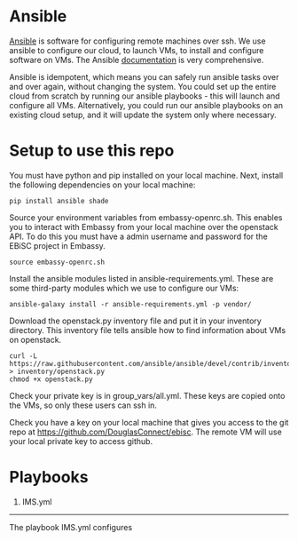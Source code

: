 Ansible
=======

[Ansible](https://www.ansible.com/) is software for configuring remote machines over ssh. We use ansible to configure our cloud, to launch VMs,
to install and configure software on VMs. The Ansible [documentation](http://docs.ansible.com/ansible/index.html) is very comprehensive.

Ansible is idempotent, which means you can safely run ansible tasks over and over again, without changing the system.
You could set up the entire cloud from scratch by running our ansible playbooks - this will launch and configure all VMs.
Alternatively, you could run our ansible playbooks on an existing cloud setup, and it will update the system only where necessary.

Setup to use this repo
========================

You must have python and pip installed on your local machine. Next, install the following dependencies on your local machine:

    pip install ansible shade

Source your environment variables from embassy-openrc.sh. This enables you to interact with Embassy from your local machine over the openstack API. To do this you must have a admin username and password for the EBiSC project in Embassy.

    source embassy-openrc.sh

Install the ansible modules listed in ansible-requirements.yml. These are some third-party modules which we use to configure our VMs:

    ansible-galaxy install -r ansible-requirements.yml -p vendor/

Download the openstack.py inventory file and put it in your inventory directory. This inventory file tells ansible how to find information about VMs on openstack.

    curl -L https://raw.githubusercontent.com/ansible/ansible/devel/contrib/inventory/openstack.py > inventory/openstack.py
    chmod +x openstack.py

Check your private key is in group_vars/all.yml. These keys are copied onto the VMs, so only these users can ssh in.

Check you have a key on your local machine that gives you access to the git repo at https://github.com/DouglasConnect/ebisc. The remote VM will use your local private key to access github.

Playbooks
=========

1. IMS.yml
----------

The playbook IMS.yml configures 
